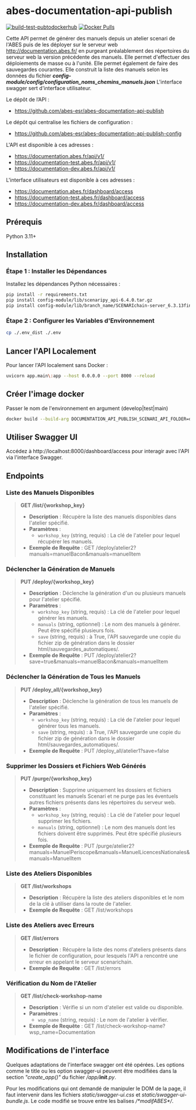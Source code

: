 # abes-documentation-api-publish
[![build-test-pubtodockerhub](https://github.com/abes-esr/abes-documentation-api-publish/actions/workflows/build-test-pubtodockerhub.yml/badge.svg)](https://github.com/abes-esr/abes-documentation-api-publish/actions/workflows/build-test-pubtodockerhub.yml) [![Docker Pulls](https://img.shields.io/docker/pulls/abesesr/documentation.svg)](https://hub.docker.com/r/abesesr/documentation)


Cette API permet de générer des manuels depuis un atelier scenari de l'ABES puis de les déployer sur le serveur web http://documentation.abes.fr/ en purgeant préalablement des répertoires du serveur web la version précédente des manuels. 
Elle permet d'effectuer des déploiements de masse ou à l'unité. Elle permet également de faire des sauvegardes courantes. Elle construit la liste des manuels selon les données du fichier ***config-module/config/configuration_noms_chemins_manuels.json***
L'interface swagger sert d'interface utilisateur.

Le dépôt de l’API :
- https://github.com/abes-esr/abes-documentation-api-publish

Le dépôt qui centralise les fichiers de configuration :
- https://github.com/abes-esr/abes-documentation-api-publish-config

L'API est disponible à ces adresses :
- https://documentation.abes.fr/api/v1/
- https://documentation-test.abes.fr/api/v1/
- https://documentation-dev.abes.fr/api/v1/

L'interface utilisateurs est disponible à ces adresses :
- https://documentation.abes.fr/dashboard/access
- https://documentation-test.abes.fr/dashboard/access
- https://documentation-dev.abes.fr/dashboard/access

## Prérequis

Python 3.11+

## Installation

### Étape 1 : Installer les Dépendances
Installez les dépendances Python nécessaires :

```Bash
pip install -r requirements.txt
pip install config-module/lib/scenaripy_api-6.4.0.tar.gz
pip install config-module/lib/branch_name/SCENARIchain-server_6.3.13final_python.tar.gz
```

### Étape 2 : Configurer les Variables d'Environnement
```Bash
cp ./.env_dist ./.env
```

## Lancer l'API Localement
Pour lancer l'API localement sans Docker :

```Bash
uvicorn app.main\:app --host 0.0.0.0 --port 8000 --reload
```

## Créer l'image docker
Passer le nom de l'environnement en argument (develop|test|main)
```Bash
docker build --build-arg DOCUMENTATION_API_PUBLISH_SCENARI_API_FOLDER=develop -t abes-documentation-api-publish .
```

## Utiliser Swagger UI
Accédez à http://localhost:8000/dashboard/access pour interagir avec l'API via l'interface Swagger.

## Endpoints

### Liste des Manuels Disponibles
> **GET /list/{workshop_key}**
> - **Description** : Récupère la liste des manuels disponibles dans l'atelier spécifié.
> - **Paramètres** :
>     - `workshop_key` (string, requis) : La clé de l'atelier pour lequel récupérer les manuels.
> - **Exemple de Requête** :
>   GET /deploy/atelier2?manuals=manuelBacon&manuals=manuelItem

### Déclencher la Génération de Manuels
> **PUT /deploy/{workshop_key}**
> - **Description** : Déclenche la génération d'un ou plusieurs manuels pour l'atelier spécifié.
> - **Paramètres** :
>     - `workshop_key` (string, requis) : La clé de l'atelier pour lequel générer les manuels.
>     - `manuals` (string, optionnel) : Le nom des manuels à générer. Peut être spécifié plusieurs fois.
>     - `save` (string, requis) : à True, l'API sauvegarde une copie du fichier zip de génération dans le dossier html/sauvegardes_automatiques/.
> - **Exemple de Requête** :
>   PUT /deploy/atelier2?save=true&manuals=manuelBacon&manuals=manuelItem

### Déclencher la Génération de Tous les Manuels
> **PUT /deploy_all/{workshop_key}**
> - **Description** : Déclenche la génération de tous les manuels de l'atelier spécifié.
> - **Paramètres** :
>     - `workshop_key` (string, requis) : La clé de l'atelier pour lequel générer tous les manuels.
>     - `save` (string, requis) : à True, l'API sauvegarde une copie du fichier zip de génération dans le dossier html/sauvegardes_automatiques/.
> - **Exemple de Requête** :
>   PUT /deploy_all/atelier1?save=false

### Supprimer les Dossiers et Fichiers Web Générés
> **PUT /purge/{workshop_key}**
> - **Description** : Supprime uniquement les dossiers et fichiers constituant les manuels Scenari et ne purge pas les éventuels autres fichiers présents dans les répertoires du serveur web.
> - **Paramètres** :
>     - `workshop_key` (string, requis) : La clé de l'atelier pour lequel supprimer les fichiers.
>     - `manuals` (string, optionnel) : Le nom des manuels dont les fichiers doivent être supprimés. Peut être spécifié plusieurs fois.
> - **Exemple de Requête** :
>   PUT /purge/atelier2?manuals=ManuelPeriscope&manuals=ManuelLicencesNationales&manuals=ManuelItem

### Liste des Ateliers Disponibles
> **GET /list/workshops**
> - **Description** : Récupère la liste des ateliers disponibles et le nom de la clé à utiliser dans la route de l'atelier.
> - **Exemple de Requête** :
>   GET /list/workshops

### Liste des Ateliers avec Erreurs
> **GET /list/errors**
> - **Description** : Récupère la liste des noms d'ateliers présents dans le fichier de configuration, pour lesquels l'API a rencontré une erreur en appelant le serveur scenarichain.
> - **Exemple de Requête** :
>   GET /list/errors

### Vérification du Nom de l'Atelier
> **GET /list/check-workshop-name**
> - **Description** : Vérifie si un nom d'atelier est valide ou disponible.
> - **Paramètres** :
>     - `wsp_name` (string, requis) : Le nom de l'atelier à vérifier.
> - **Exemple de Requête** :
>   GET /list/check-workshop-name?wsp_name=Documentation


## Modifications de l'interface

Quelques adaptations de l'interface swagger ont été opérées. Les options comme le title ou les option swagger-ui peuvent être modifiées dans la section *"create_app()"* du fichier */app/__init__.py*.

Pour les modifications qui ont demandé de manipuler le DOM de la page, il faut intervenir dans les fichiers *static/swagger-ui.css* et *static/swagger-ui-bundle.js*. Le code modifié se trouve entre les balises */\*modifABES\*/*.